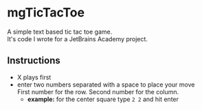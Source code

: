 # mgTicTacToe

A simple text based tic tac toe game.  
It's code I wrote for a JetBrains Academy project.

## Instructions
- X plays first
- enter two numbers separated with a space to place your move  
First number for the row. Second number for the column.
  - **example:** for the center square type `2 2` and hit enter
